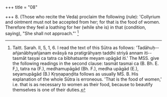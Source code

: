 +++
title = "08"

+++
8. (Those who recite the Veda) proclaim the following (rule): 'Collyrium and ointment must not be accepted from her; for that is the food of women. Therefore they feel a loathing for her (while she is) in that (condition, saying), "She shall not approach."' [^8] 


[^8]:  Taitt. Sarah. II, 5, 1, 6. I read the text of this Sūtra as follows: 'Tadāhuḥ--añjanābhyañjanam evāsyā na pratigrāhyaṃ taddhi striyā annam iti--tasmāt tasyai ca tatra ca bībhatsante meyam upāgād iti.' The MSS. give the following readings in the second clause: tasmāt tasmai ca (B. Bh. E. F,), tatra na (F.), medhamupāgād (Bh. F.), medha upāgād (E.), seyamupāgād (B.) Kṛṣṇapaṇḍita follows as usually MS. B. His explanation of the whole Sūtra is erroneous. 'That is the food of women,' i.e. that is as necessary to women as their food, because to beautify themselves is one of their duties.
